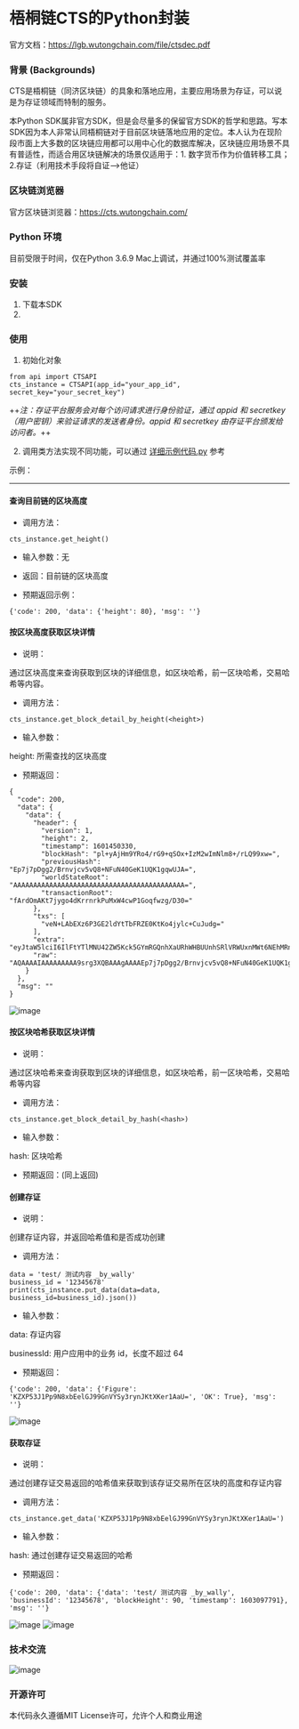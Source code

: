 # 梧桐链CTS的Python封装

官方文档：https://lgb.wutongchain.com/file/ctsdec.pdf

### 背景 (Backgrounds)
CTS是梧桐链（同济区块链）的具象和落地应用，主要应用场景为存证，可以说是为存证领域而特制的服务。

本Python SDK属非官方SDK，但是会尽量多的保留官方SDK的哲学和思路。写本SDK因为本人非常认同梧桐链对于目前区块链落地应用的定位。本人认为在现阶段市面上大多数的区块链应用都可以用中心化的数据库解决，区块链应用场景不具有普适性，而适合用区块链解决的场景仅适用于：1. 数字货币作为价值转移工具；2.存证（利用技术手段将自证-->他证）

### 区块链浏览器
官方区块链浏览器：https://cts.wutongchain.com/ 

### Python 环境
目前受限于时间，仅在Python 3.6.9 Mac上调试，并通过100%测试覆盖率

### 安装
1. 下载本SDK
2. 

### 使用
1. 初始化对象

```
from api import CTSAPI
cts_instance = CTSAPI(app_id="your_app_id", secret_key="your_secret_key")
```
++*注：存证平台服务会对每个访问请求进行身份验证，通过 appid 和 secretkey（用户密钥）来验证请求的发送者身份。appid 和 secretkey 由存证平台颁发给访问者。*++

2. 调用类方法实现不同功能，可以通过 [详细示例代码.py](https://github.com/wally-yu/py-wutongchain-cts/blob/main/test.py) 参考

示例：

---

#### 查询目前链的区块高度
- 调用方法：

```
cts_instance.get_height()
```
- 输入参数：无
- 返回：目前链的区块高度
 
- 预期返回示例：
```
{'code': 200, 'data': {'height': 80}, 'msg': ''}
```

#### 按区块高度获取区块详情
- 说明：

通过区块高度来查询获取到区块的详细信息，如区块哈希，前一区块哈希，交易哈希等内容。

- 调用方法：

```
cts_instance.get_block_detail_by_height(<height>)
```
- 输入参数：

height: 所需查找的区块高度

- 预期返回：

```
{
  "code": 200,
  "data": {
    "data": {
      "header": {
        "version": 1,
        "height": 2,
        "timestamp": 1601450330,
        "blockHash": "pl+yAjHm9YRo4/rG9+qSOx+IzM2wImNlm8+/rLQ99xw=",
        "previousHash": "Ep7j7pDgg2/Brnvjcv5vQ8+NFuN40GeK1UQK1gqwUJA=",
        "worldStateRoot": "AAAAAAAAAAAAAAAAAAAAAAAAAAAAAAAAAAAAAAAAAAA=",
        "transactionRoot": "fArdOmAKt7jygo4dKrrnrkPuMxW4cwP1Goqfwzg/D30="
      },
      "txs": [
        "veN+LAbEXz6P3GE2ldYtTbFRZE0KtKo4jylc+CuJudg="
      ],
      "extra": "eyJtaW5lciI6IlFtYTlMNU42ZW5Kck5GYmRGQnhXaURhWHBUUnhSRlVRWUxnMWt6NEhMRnRlZW8ifQ==",
      "raw": "AQAAAAIAAAAAAAAA9srg3XQBAAAgAAAAEp7j7pDgg2/Brnvjcv5vQ8+NFuN40GeK1UQK1gqwUJAgAAAAAAAAAAAAAAAAAAAAAAAAAAAAAAAAAAAAAAAAAAAAAAAgAAAAfArdOmAKt7jygo4dKrrnrkPuMxW4cwP1Goqfwzg/D306AAAAeyJtaW5lciI6IlFtYTlMNU42ZW5Kck5GYmRGQnhXaURhWHBUUnhSRlVRWUxnMWt6NEhMRnRlZW8ifQ=="
    }
  },
  "msg": ""
}
```
![image](http://static.hoopsign.com/cts_chain_getDetailByHeight.png)

#### 按区块哈希获取区块详情

- 说明：

通过区块哈希来查询获取到区块的详细信息，如区块哈希，前一区块哈希，交易哈希等内容
- 调用方法：

```
cts_instance.get_block_detail_by_hash(<hash>)
```
- 输入参数：

hash: 区块哈希

- 预期返回：(同上返回)

#### 创建存证

- 说明：

创建存证内容，并返回哈希值和是否成功创建
- 调用方法：

```
data = 'test/ 测试内容 _by_wally'
business_id = '12345678'
print(cts_instance.put_data(data=data, business_id=business_id).json())
```

- 输入参数：

data: 存证内容

businessId: 用户应用中的业务 id，长度不超过 64

- 预期返回：

```
{'code': 200, 'data': {'Figure': 'KZXP53J1Pp9N8xbEelGJ99GnVYSy3rynJKtXKer1AaU=', 'OK': True}, 'msg': ''}
```
![image](http://static.hoopsign.com/cts_chain_create.png)

#### 获取存证

- 说明：

通过创建存证交易返回的哈希值来获取到该存证交易所在区块的高度和存证内容

- 调用方法：

```
cts_instance.get_data('KZXP53J1Pp9N8xbEelGJ99GnVYSy3rynJKtXKer1AaU=')
```
- 输入参数：

hash: 通过创建存证交易返回的哈希

- 预期返回：

```
{'code': 200, 'data': {'data': 'test/ 测试内容 _by_wally', 'businessId': '12345678', 'blockHeight': 90, 'timestamp': 1603097791}, 'msg': ''}
```
![image](http://static.hoopsign.com/cts_chain_query1.png)
![image](http://static.hoopsign.com/cts_chain_query2.png)

### 技术交流
![image](http://static.hoopsign.com/wally_wechat_qr_code.jpeg?imageslim&imageView2/3/w/100)

### 开源许可
本代码永久遵循MIT License许可，允许个人和商业用途

